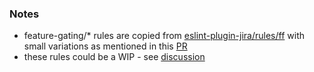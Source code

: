 ### Notes

- feature-gating/\* rules are copied from
  [eslint-plugin-jira/rules/ff](https://stash.atlassian.com/projects/ATLASSIAN/repos/atlassian-frontend-monorepo/browse/jira/build-tools/eslint-plugin-jira/rules/ff)
  with small variations as mentioned in this
  [PR](https://stash.atlassian.com/projects/ATLASSIAN/repos/atlassian-frontend-monorepo/pull-requests/115546/overview)
- these rules could be a WIP - see
  [discussion](https://atlassian.slack.com/archives/C026LTWFZ47/p1730776455371799?thread_ts=1730715221.742919&cid=C026LTWFZ47)
